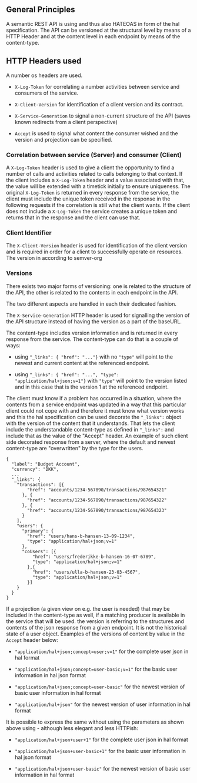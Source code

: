 ## General Principles

A semantic REST API is using and thus also HATEOAS in form of the hal specification.
The API can be versioned at the structural level by means of a HTTP Header and at the content level in each endpoint by means of the content-type.

## HTTP Headers used

A number os headers are used.

* `X-Log-Token` for correlating a number activities between service and consumers of the service.
* `X-Client-Version` for identification of a client version and its contract.
* `X-Service-Generation` to signal a non-current structure of the API (saves known redirects from a client perspective)

* `Accept` is used to signal what content the consumer wished and the version and projection can be specified. 
### Correlation between service (Server) and consumer (Client)

A `X-Log-Token` header is used to give a client the opportunity to find a number of calls and activities related to calls belonging to that context.
If the client includes a `X-Log-Token` header and a value associated with that, the value will be extended with a timetick initially to ensure uniqueness.
The original `X-Log-Token` is returned in every response from the service, the client must include the unique token received in the response in the 
following requests if the correlation is still what the client wants. If the client does not include a `X-Log-Token` the service creates a unique token
and returns that in the response and the client can use that.  

### Client Identifier

The `X-Client-Version` header is used for identification of the client version and is required in order for a client to successfully operate on resources. The version in according to semver-org

### Versions

There exists two major forms of versioning: one is related to the structure of the API, the other is related to the contents in each endpoint in the API.

The two different aspects are handled in each their dedicated fashion. 

The `X-Service-Generation` HTTP header is used for signalling the version of the API structure instead of having the version as a part of the baseURL. 

The content-type includes version information and is returned in every response from the service. The content-type can do that is a couple of ways: 

  * using `"_links": { "href": "..."}` with no `"type"` will point to the newest and current content at the referenced endpoint.

  * using  `"_links": { "href": "...", "type": "application/hal+json;v=1"}` with `"type"` will point to the version listed and in this case that is the version 1 at the referenced endpoint.

  The client must know if a problem has occurred in a situation, where the contents from a service endpoint was updated in a way that this particular client could not cope with and therefore it must know what version works and this the hal specification can be used decorate the `"_links":` object with the version of the content that it understands. That lets the client include the understandable content-type as defined in `"_links":` and include that as the value of the "Accept" header.
  An example of such client side decorated response from a server, where the default and newest content-type are "overwritten" by the type for the users.


    {
      "label": "Budget Account",
      "currency": "DKK",
      ...
      "_links": {
        "transactions": [{
            "href": "accounts/1234-567890/transactions/987654321"
          }, {
            "href": "accounts/1234-567890/transactions/987654322"
          }, {
            "href": "accounts/1234-567890/transactions/987654323"
          }
        ],
        "users": {
          "primary": {
            "href": "users/hans-b-hansen-13-09-1234",
            "type": "application/hal+json;v=1"
          },
          "coUsers": [{
              "href": "users/frederikke-b-hansen-16-07-6789",
              "type": "application/hal+json;v=1"
            },{
              "href": "users/ulla-b-hansen-23-03-4567",
              "type": "application/hal+json;v=1"
            }]
        }
      }
    }

If a projection (a given view on e.g. the user is needed) that may be included in the content-type as well, if a matching producer is available in the service that will be used. the version is referring to the structures and contents of the json response from a given endpoint. It is not the historical state of a user object. Examples of the versions of content by value in the `Accept` header below:

* `"application/hal+json;concept=user;v=1"` for the complete user json in hal format

* `"application/hal+json;concept=user-basic;v=1"` for the basic user information in hal json format

* `"application/hal+json;concept=user-basic"` for the newest version of basic user information in hal format

* `"application/hal+json"` for the newest version of user information in hal format


It is possible to express the same without using the parameters as shown above using - although less elegant and less HTTPish:


* `"application/hal+json+user+1"` for the complete user json in hal format

* `"application/hal+json+user-basic+1"` for the basic user information in hal json format

* `"application/hal+json+user-basic"` for the newest version of basic user information in hal format
